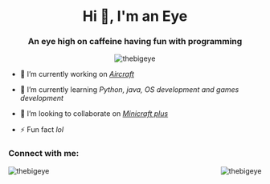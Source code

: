 <h1 align="center">Hi 👋, I'm an Eye</h1>
<h3 align="center">An eye high on caffeine having fun with programming</h3>

<p align="center"> <img src="https://komarev.com/ghpvc/?username=thebigeye&label=Profile%20views&color=0e75b6&style=flat" alt="thebigeye" /> </p>

- 🔭 I’m currently working on *[Aircraft](https://github.com/TheBigEye/Aircraft-mod)*

- 🌱 I’m currently learning *Python, java, OS development and games development*

- 👯 I’m looking to collaborate on *[Minicraft plus](https://github.com/chrisj42/minicraft-plus-revived)*

- ⚡ Fun fact *lol*

<h3 align="left">Connect with me:</h3>
<p align="left">
</p>

<p><img align="right" src="https://github-readme-stats.vercel.app/api/top-langs?username=thebigeye&show_icons=true&locale=en&layout=compact" alt="thebigeye" /></p>

<p>&nbsp;<img align="left" src="https://github-readme-stats.vercel.app/api?username=thebigeye&show_icons=true&locale=en" alt="thebigeye" /></p>


